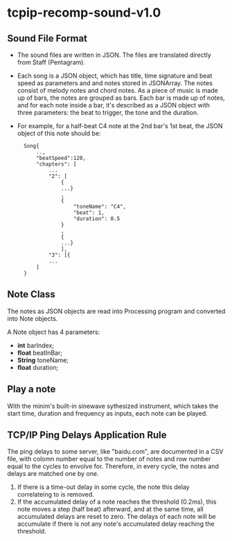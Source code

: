 # tcpip-recomp-sound-v1.0

## Sound File Format

- The sound files are written in JSON. The files are translated directly from Staff (Pentagram).
- Each song is a JSON object, which has title, time signature and beat speed as parameters and and notes stored in JSONArray. The notes consist of melody notes and chord notes. As a piece of music is made up of bars, the notes are grouped as bars. Each bar is made up of notes, and for each note inside a bar, it's described as a JSON object with three parameters: the beat to trigger, the tone and the duration.
- For example, for a half-beat C4 note at the 2nd bar's 1st beat, the JSON object of this note should be:

		Song{
			..,
			"beatSpeed":120,
			"chapters": [
				...
				"2": [
					{
					...}
					,
					{
						"toneName": "C4",
						"beat": 1,
						"duration": 0.5
					}
					,
					{
					...}
					],
				"3": [{
				...
			]
		}

## Note Class
The notes as JSON objects are read into Processing program and converted into Note objects.

A Note object has 4 parameters:

- **int** barIndex;
- **float** beatInBar;
- **String** toneName;
- **float** duration; 

## Play a note
With the minim's built-in sinewave sythesized instrument, which takes the start time, duration and frequency as inputs, each note can be played.

## TCP/IP Ping Delays Application Rule

The ping delays to some server, like "baidu.com", are documented in a CSV file, with colomn number equal to the number of notes and row number equal to the cycles to envolve for. Therefore, in every cycle, the notes and delays are matched one by one.

1. If there is a time-out delay in some cycle, the note this delay correlateing to is removed.
2. If the accumulated delay of a note reaches the threshold (0.2ms), this note moves a step (half beat) afterward, and at the same time, all accumulated delays are reset to zero. The delays of each note will be accumulate if there is not any note's accumulated delay reaching the threshold.